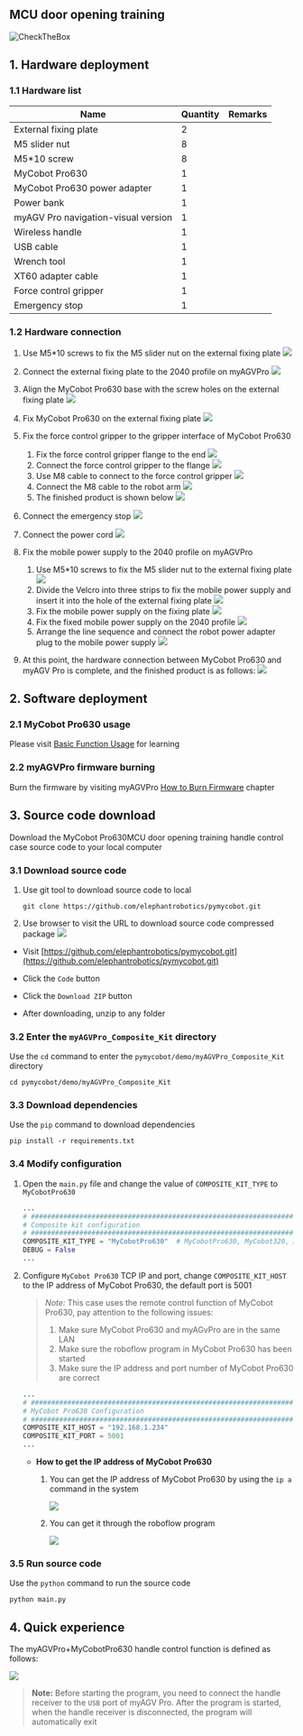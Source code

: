 ## MCU door opening training

![CheckTheBox](../resources/1-ProductIntroduction/SmartOfficeInteractionExperiment.gif)

## 1. Hardware deployment

### 1.1 Hardware list

| Name                                | Quantity | Remarks |
|-------------------------------------|----------|---------|
| External fixing plate               | 2        |         |
| M5 slider nut                       | 8        |         |
| M5*10 screw                         | 8        |         |
| MyCobot Pro630                      | 1        |         |
| MyCobot Pro630 power adapter        | 1        |         |
| Power bank                          | 1        |         |
| myAGV Pro navigation-visual version | 1        |         |
| Wireless handle                     | 1        |         |
| USB cable                           | 1        |         |
| Wrench tool                         | 1        |         |
| XT60 adapter cable                  | 1        |         |
| Force control gripper               | 1        |         |
| Emergency stop                      | 1        |         |

### 1.2 Hardware connection

1. Use M5*10 screws to fix the M5 slider nut on the external fixing plate
   ![](../resources/7-ExamplesRobotsUsing/7.1/DSC03253.JPG)

2. Connect the external fixing plate to the 2040 profile on myAGVPro
   ![](../resources/7-ExamplesRobotsUsing/7.1/DSC03257.JPG)

3. Align the MyCobot Pro630 base with the screw holes on the external fixing plate
   ![](../resources/7-ExamplesRobotsUsing/7.3/DSC03257.JPG)

4. Fix MyCobot Pro630 on the external fixing plate
   ![](../resources/7-ExamplesRobotsUsing/7.3/DSC03260.JPG)

5. Fix the force control gripper to the gripper interface of MyCobot Pro630
    1. Fix the force control gripper flange to the end
       ![](../resources/7-ExamplesRobotsUsing/7.3/DSC03308.JPG)
    2. Connect the force control gripper to the flange
       ![](../resources/7-ExamplesRobotsUsing/7.3/DSC03310.JPG)
    3. Use M8 cable to connect to the force control gripper
       ![](../resources/7-ExamplesRobotsUsing/7.3/DSC03314.JPG)
    4. Connect the M8 cable to the robot arm
       ![](../resources/7-ExamplesRobotsUsing/7.3/DSC03315.JPG)
    5. The finished product is shown below
       ![](../resources/7-ExamplesRobotsUsing/7.3/DSC03317.JPG)

6. Connect the emergency stop
   ![](../resources/7-ExamplesRobotsUsing/7.3/DSC03265.JPG)

7. Connect the power cord
   ![](../resources/7-ExamplesRobotsUsing/7.3/DSC03264.JPG)

8. Fix the mobile power supply to the 2040 profile on myAGVPro
    1. Use M5*10 screws to fix the M5 slider nut to the external fixing plate
       ![](../resources/7-ExamplesRobotsUsing/7.3/DSC03266.JPG)
    2. Divide the Velcro into three strips to fix the mobile power supply and insert it into the hole of the external
       fixing plate
       ![](../resources/7-ExamplesRobotsUsing/7.3/DSC03268.JPG)
    3. Fix the mobile power supply on the fixing plate
       ![](../resources/7-ExamplesRobotsUsing/7.3/DSC03270.JPG)
    4. Fix the fixed mobile power supply on the 2040 profile
       ![](../resources/7-ExamplesRobotsUsing/7.3/DSC03274.JPG)
    5. Arrange the line sequence and connect the robot power adapter plug to the mobile power supply
       ![](../resources/7-ExamplesRobotsUsing/7.3/DSC03275.JPG)

9. At this point, the hardware connection between MyCobot Pro630 and myAGV Pro is complete, and the finished product is
   as follows:
   ![](../resources/7-ExamplesRobotsUsing/7.3/DSC03277.JPG)

## 2. Software deployment

### 2.1 MyCobot Pro630 usage

Please
visit [Basic Function Usage](https://docs.elephantrobotics.com/docs/pro630-cn/5-BasicApplication/5-BasicApplication.html)
for learning

### 2.2 myAGVPro firmware burning

Burn the firmware by visiting
myAGVPro [How to Burn Firmware](../5-BasicApplication/5.3-FirmwareUse/5.3.2-HowToBurnFirmware.md) chapter

## 3. Source code download

Download the MyCobot Pro630MCU door opening training handle control case source code to your local computer

### 3.1 Download source code

1. Use git tool to download source code to local
    ```shell
    git clone https://github.com/elephantrobotics/pymycobot.git
    ```
2. Use browser to visit the URL to download source code compressed package
   ![](../resources/7-ExamplesRobotsUsing/PymycobotDownloadZIP.png)

- Visit [https://github.com/elephantrobotics/pymycobot.git](https://github.com/elephantrobotics/pymycobot.git)

- Click the `Code` button
- Click the `Download ZIP` button
- After downloading, unzip to any folder

### 3.2 Enter the `myAGVPro_Composite_Kit` directory

Use the `cd` command to enter the `pymycobot/demo/myAGVPro_Composite_Kit` directory

```shell
cd pymycobot/demo/myAGVPro_Composite_Kit
```

### 3.3 Download dependencies

Use the `pip` command to download dependencies

```shell
pip install -r requirements.txt
```

### 3.4 Modify configuration

1. Open the `main.py` file and change the value of `COMPOSITE_KIT_TYPE` to `MyCobotPro630`

    ```python
    ...
    # ##############################################################################################
    # Composite kit configuration
    # ##############################################################################################
    COMPOSITE_KIT_TYPE = "MyCobotPro630"  # MyCobotPro630, MyCobot320, MyArmM750, Undefined
    DEBUG = False
    ...
    ```

2. Configure `MyCobot Pro630` TCP IP and port, change `COMPOSITE_KIT_HOST` to the IP address of MyCobot Pro630, the
   default port is 5001

   > *Note:* This case uses the remote control function of MyCobot Pro630, pay attention to the following issues:
   > 1. Make sure MyCobot Pro630 and myAGvPro are in the same LAN
   > 2. Make sure the roboflow program in MyCobot Pro630 has been started
   > 3. Make sure the IP address and port number of MyCobot Pro630 are correct

   ```python
   ...
   # ##############################################################################################
   # MyCobot Pro630 Configuration
   # ##############################################################################################
   COMPOSITE_KIT_HOST = "192.168.1.234"
   COMPOSITE_KIT_PORT = 5001
   ...
   ```

    - **How to get the IP address of MyCobot Pro630**
        1. You can get the IP address of MyCobot Pro630 by using the `ip a` command in the system
           
           ![](../resources/7-ExamplesRobotsUsing/7.3/pro630ipaddr.png)
      
        2. You can get it through the roboflow program
      
           ![](../resources/7-ExamplesRobotsUsing/7.3/roboflowipaddr.png)

### 3.5 Run source code

Use the `python` command to run the source code

```shell
python main.py
```

## 4. Quick experience

The myAGVPro+MyCobotPro630 handle control function is defined as follows:

![](../resources/7-ExamplesRobotsUsing/Handle.png)

> **Note:** Before starting the program, you need to connect the handle receiver to the `USB` port of myAGV Pro. After the program is started, when the handle receiver is disconnected, the program will automatically exit


